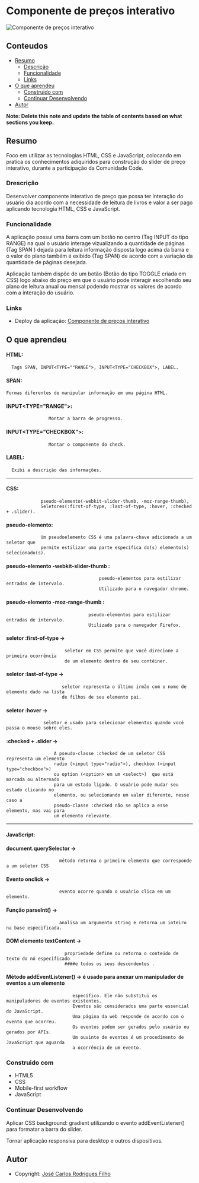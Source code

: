 # Componente de preços interativo

![Componente de preços interativo](./design/mobile-design.jpg)

## Conteudos

- [Resumo](#Resumo)
  - [Descrição](#Descrição)
  - [Funcionalidade](#Funcionalidade)
  - [Links](#links)
- [O que aprendeu](#O-que-aprendeu)
  - [Construido com](#Construido-com)
  - [Continuar Desenvolvendo](#continuar-desenvolvendo)
- [Autor](#autor)

**Note: Delete this note and update the table of contents based on what sections you keep.**

## Resumo

Foco em utilizar as tecnologias HTML, CSS e JavaScript, colocando 
em pratica os conhecimentos adiquiridos para construção do slider 
de preço interativo, durante a participação da Comunidade Code.   

### Drescrição

Desenvolver componente interativo de preço que possa ter interação do usuário dia acordo
com a necessidade de leitura de livros e valor a ser pago aplicando tecnologia HTML, CSS e JavaScript.

### Funcionalidade

A aplicação possui uma barra com um botão no centro (Tag INPUT do tipo RANGE) na qual o usuário interage
vizualizando a quantidade de páginas (Tag SPAN ) dejada para leitura informação disposta logo acima da barra
e o valor do plano também é exibido (Tag SPAN) de acordo com a variação da quantidade de páginas desejada.

Aplicação também dispõe de um botão (Botão do tipo TOGGLE criada em CSS) logo abaixo do preço em que o usuário pode interagir escolhendo
seu plano de leitura anual ou mensal podendo mostrar os valores de acordo com a interação do usuário.


### Links

- Deploy da aplicação: [Componente de preços interativo](https://jose-calos-componente-preco-interativo.netlify.app/)

## O que aprendeu

#### HTML:
      Tags SPAN, INPUT<TYPE=""RANGE">, INPUT<TYPE="CHECKBOX">, LABEL.

#### SPAN: 
    Formas diferentes de manipular informação em uma página HTML. 
#### INPUT<TYPE="RANGE">: 
                    Montar a barra de progresso.
#### INPUT<TYPE="CHECKBOX">: 
                    Montar o componente do check.
#### LABEL: 
      Exibi a descrição das informações.
______________________________________________________________________

#### CSS: 
                 pseudo-elemento(-webkit-slider-thumb, -moz-range-thumb), 
                 Seletores(:first-of-type, :last-of-type, :hover, :checked + .slider).

#### pseudo-elemento: 
                 Um pseudoelemento CSS é uma palavra-chave adicionada a um seletor que 
                 permite estilizar uma parte específica do(s) elemento(s) selecionado(s).

#### pseudo-elemento -webkit-slider-thumb : 
                                       pseudo-elementos para estilizar entradas de intervalo. 
                                       Utilizado para o navegador chrome.

#### pseudo-elemento -moz-range-thumb : 
                                   pseudo-elementos para estilizar entradas de intervalo. 
                                   Utilizado para o navegador Firefox.

#### seletor :first-of-type -> 
                          seletor em CSS permite que você direcione a primeira ocorrência 
                          de um elemento dentro de seu contêiner.

#### seletor :last-of-type -> 
                         seletor representa o último irmão com o nome de elemento dado na lista 
                         de filhos de seu elemento pai.

#### seletor :hover -> 
                  seletor é usado para selecionar elementos quando você passa o mouse sobre eles.

#### :checked + .slider -> 
                      A pseudo-classe :checked de um seletor CSS representa um elemento 
                      radio (<input type="radio">), checkbox (<input type="checkbox">) 
                      ou option (<option> em um <select>)  que está marcada ou alternado 
                      para um estado ligado. O usuário pode mudar seu estado clicando no 
                      elemento, ou selecionando um valor diferente, nesse caso a 
                      pseudo-classe :checked não se aplica a esse elemento, mas vai para
                      um elemento relevante.
______________________________________________________________________

#### JavaScript:

#### document.querySelector -> 
                        método retorna o primeiro elemento que corresponde a um seletor CSS

#### Evento onclick -> 
                        evento ocorre quando o usuário clica em um elemento.

#### Função parseInt() -> 
                        analisa um argumento string e retorna um inteiro na base especificada.

#### DOM elemento textContent -> 
                          propriedade define ou retorna o conteúdo de texto do nó especificado
                          ####e todos os seus descendentes .

#### Método addEventListener() -> é usado para anexar um manipulador de eventos a um elemento 
                             específico. Ele não substitui os manipuladores de eventos existentes. 
                             Eventos são considerados uma parte essencial do JavaScript. 
                             Uma página da web responde de acordo com o evento que ocorreu. 
                             Os eventos podem ser gerados pelo usuário ou gerados por APIs. 
                             Um ouvinte de eventos é um procedimento de JavaScript que aguarda 
                             a ocorrência de um evento.

### Construido com

- HTML5
- CSS 
- Mobile-first workflow
- JavaScript


### Continuar Desenvolvendo

Aplicar CSS background: gradient  utilizando o evento addEventListener() para formatar a barra
do slider.

Tornar aplicação responsiva para desktop e outros dispositivos.

## Autor

- Copyright: [José Carlos Rodrigues Filho](https://jose-calos-componente-preco-interativo.netlify.app/)
